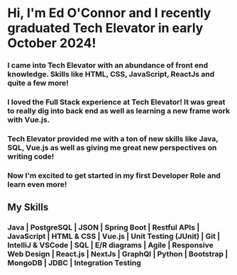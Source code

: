 <!--
**ejoc1103/ejoc1103** is a ✨ _special_ ✨ repository because its `README.md` (this file) appears on your GitHub profile.

Here are some ideas to get you started:

- 🔭 I’m currently working on ...
- 🌱 I’m currently learning ...
- 👯 I’m looking to collaborate on ...
- 🤔 I’m looking for help with ...
- 💬 Ask me about ...
- 📫 How to reach me: ...
- 😄 Pronouns: ...
- ⚡ Fun fact: ...
-->
# Hi, I'm Ed O'Connor and I recently graduated Tech Elevator in early October 2024!

### I came into Tech Elevator with an abundance of front end knowledge. Skills like HTML, CSS, JavaScript, ReactJs and quite a few more!
### I loved the Full Stack experience at Tech Elevator! It was great to really dig into back end as well as learning a new frame work with Vue.js.  
### Tech Elevator provided me with a ton of new skills like Java, SQL, Vue.js as well as giving me great new perspectives on writing code!
### Now I'm excited to get started in my first Developer Role and learn even more!

## My Skills
### Java | PostgreSQL | JSON | Spring Boot | Restful APIs | JavaScript | HTML & CSS | Vue.js | Unit Testing (JUnit) | Git | IntelliJ & VSCode | SQL | E/R diagrams | Agile | Responsive Web Design | React.js | NextJs | GraphQl | Python | Bootstrap | MongoDB | JDBC | Integration Testing

